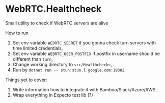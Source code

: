 # WebRTC.Healthcheck
Small utility to check if WebRTC servers are alive

How to run

1. Set env variable `WEBRTC_SECRET` if you gonna check turn servers with time limited credentials,
2. Set env variable `WEBRTC_USER_POSTFIX` if postfix in username should be different than `turn`,
3. Change working directory to `src/Healthchecks`,
4. Run by `dotnet run -- stun:stun.l.google.com:19302`.


Things yet to cover:
1. Write information how to integrate it with Bamboo/Slack/Azure/AWS,
2. Wrap everything in Expecto test lib (?)
